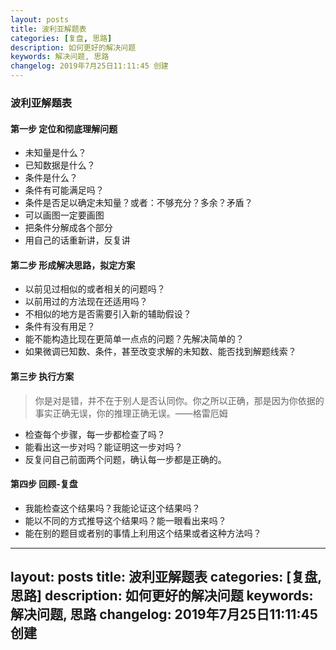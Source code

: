 ```yaml
---
layout: posts
title: 波利亚解题表
categories: [复盘, 思路]
description: 如何更好的解决问题
keywords: 解决问题, 思路
changelog: 2019年7月25日11:11:45 创建
---
```

### 波利亚解题表

#### 第一步 定位和彻底理解问题

- 未知量是什么？
- 已知数据是什么？
- 条件是什么？
- 条件有可能满足吗？
- 条件是否足以确定未知量？或者：不够充分？多余？矛盾？
- 可以画图一定要画图
- 把条件分解成各个部分
- 用自己的话重新讲，反复讲

#### 第二步 形成解决思路，拟定方案

- 以前见过相似的或者相关的问题吗？
- 以前用过的方法现在还适用吗？
- 不相似的地方是否需要引入新的辅助假设？
- 条件有没有用足？
- 能不能构造比现在更简单一点点的问题？先解决简单的？
-  如果微调已知数、条件，甚至改变求解的未知数、能否找到解题线索？

#### 第三步 执行方案

>你是对是错，并不在于别人是否认同你。你之所以正确，那是因为你依据的事实正确无误，你的推理正确无误。——格雷厄姆

- 检查每个步骤，每一步都检查了吗？
- 能看出这一步对吗？能证明这一步对吗？
- 反复问自己前面两个问题，确认每一步都是正确的。

#### 第四步 回顾-复盘

- 我能检查这个结果吗？我能论证这个结果吗？
- 能以不同的方式推导这个结果吗？能一眼看出来吗？
- 能在别的题目或者别的事情上利用这个结果或者这种方法吗？


---
layout: posts
title: 波利亚解题表
categories: [复盘, 思路]
description: 如何更好的解决问题
keywords: 解决问题, 思路
changelog: 2019年7月25日11:11:45 创建
---